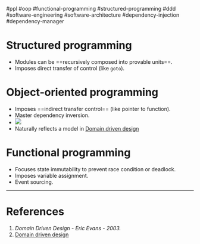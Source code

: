 #ppl #oop #functional-programming #structured-programming #ddd #software-engineering #software-architecture #dependency-injection #dependency-manager 

# Structured programming
- Modules can be ==recursively composed into provable units==.
- Imposes direct transfer of control (like `goto`).
# Object-oriented programming
- Imposes ==indirect transfer control== (like pointer to function).
- Master dependency inversion.
- ![](Pasted%20image%2020240615193301.png)
- Naturally reflects a model in [Domain driven design](Domain%20driven%20design.md)
# Functional programming
- Focuses state immutability to prevent race condition or deadlock.
- Imposes variable assignment.
- Event sourcing.

---
# References
1. *Domain Driven Design - Eric Evans - 2003.*
2. [Domain driven design](Domain%20driven%20design.md)
